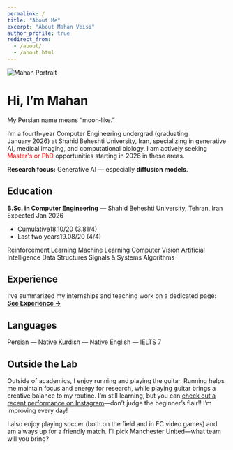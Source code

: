 ```yaml
---
permalink: /
title: "About Me"
excerpt: "About Mahan Veisi"
author_profile: true
redirect_from:
  - /about/
  - /about.html
---
```




<div class="about-hero-circular">
  <img src="{{ '/assets/img/Mahan.png' | relative_url }}"
       alt="Mahan Portrait"
       class="about-hero-circular__img">
  <div class="about-hero-circular__text">
    <h1>Hi, I’m Mahan</h1>
    <p>My Persian name means “moon‑like.”</p>
  </div>
</div>


I’m a fourth‑year Computer Engineering undergrad (graduating January 2026) at Shahid Beheshti University, Iran, specializing in generative AI, medical imaging, and computational biology. I am actively seeking <span style="color:red">Master's or PhD</span> opportunities starting in 2026 in these areas.

**Research focus:** Generative AI — especially **diffusion models**.

<!-- ## Research Experience
Across my research internships and B.Sc. thesis, I’ve contributed to:

- **MRI Reconstruction**  
  Cascaded transformer U‑Nets with Frequency Mining for faster, high‑quality multi‑contrast scans (my B.Sc. thesis); now exploring generative diffusion approaches to push this further.  

- **Computational Biology**  
  Self‑supervised transcriptomic transformers to decode the “language” of cellular systems across imaging and sequencing modalities.  

- **Inverse‑Problem Optimization**  
  Creative diffusion‑based generative models for high‑performance, diverse solutions to real‑world technical challenges. -->


<!-- ## Education

- **B.Sc. in Computer Engineering** (Expected Jan 2026)
  Shahid Beheshti University, Tehran, Iran
  - Cumulative GPA: **18.10/20 (3.81/4)**
  - Final-year GPA: **19.08/20 (4/4)**  
  - **Relevant Courses (GPA:4/4)**: Reinforcement Learning, Machine Learning, Computer Vision, AI, Data Structures, Signals and Systems, Algorithms
   -->

## Education

<div class="edu-card">
  <div class="edu-card__title">
    <strong>B.Sc. in Computer Engineering</strong> — Shahid Beheshti University, Tehran, Iran
  </div>
  <div class="edu-card__meta">Expected Jan 2026</div>

  <ul class="edu-stats">
    <li class="stat"><span class="stat__label">Cumulative</span><span class="stat__value">18.10/20 (3.81/4)</span></li>
    <li class="stat"><span class="stat__label">Last two years</span><span class="stat__value">19.08/20 (4/4)</span></li>
  </ul>

  <div class="course-chips">
    <span class="chip">Reinforcement Learning</span>
    <span class="chip">Machine Learning</span>
    <span class="chip">Computer Vision</span>
    <span class="chip">Artificial Intelligence</span>
    <span class="chip">Data Structures</span>
    <span class="chip">Signals & Systems</span>
    <span class="chip">Algorithms</span>
  </div>
</div>

## Experience
I’ve summarized my internships and teaching work on a dedicated page:
**[See Experience →](/experience/)**


## Languages
<!-- - **Persian**: Native  
- **Kurdish**: Native
- **English**: IELTS 7  -->

<div class="lang-chips">
  <span class="chip">Persian — Native</span>
  <span class="chip">Kurdish — Native</span>
  <span class="chip">English — IELTS 7</span>
</div>

## Outside the Lab
Outside of academics, I enjoy running and playing the guitar. Running helps me maintain focus and energy for research, while playing guitar brings a creative balance to my routine. I’m still learning, but you can [check out a recent performance on Instagram](https://www.instagram.com/reel/C4d2jSgseuJ/?utm_source=ig_web_copy_link&igsh=MzRlODBiNWFlZA==)—don’t judge the beginner’s flair!! I’m improving every day!

I also enjoy playing soccer (both on the field and in FC video games) and am always up for a friendly match. I’ll pick Manchester United—what team will you bring?

<!-- 

## What’s Next?
I’m driven to bridge generative AI and real‑world biology/healthcare. In the short term, I’m refining my MRI and transcriptomics models for top conference submissions; long‑term, I aim to build human‑centered AI systems that enhance diagnostics and accelerate scientific discovery. 
-->
